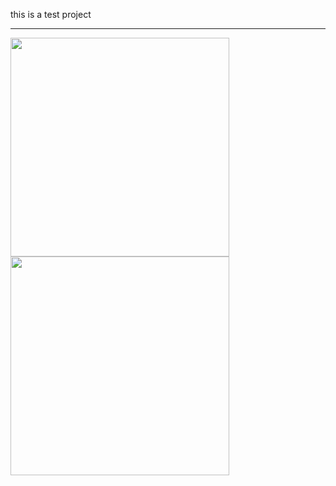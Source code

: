 <p>this is a test project</p>
<hr>
<img src="https://github.com/arminmehraeen/Test/blob/master/a1.png" width="350"> <img src="https://github.com/arminmehraeen/Test/blob/master/a1.png" width="350"> 
